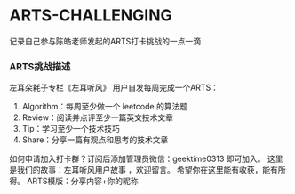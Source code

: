 # ARTS-CHALLENGING
记录自己参与陈皓老师发起的ARTS打卡挑战的一点一滴


### ARTS挑战描述

左耳朵耗子专栏《左耳听风》 用户自发每周完成一个ARTS：

1. Algorithm：每周至少做一个 leetcode 的算法题
2. Review：阅读并点评至少一篇英文技术文章
3. Tip：学习至少一个技术技巧
4. Share：分享一篇有观点和思考的技术文章

如何申请加入打卡群？订阅后添加管理员微信：geektime0313 即可加入。
这里是我们的故事：左耳听风用户故事 ，欢迎留言。
希望你在这里能有收获，能有所得。
ARTS模版：分享内容+你的昵称